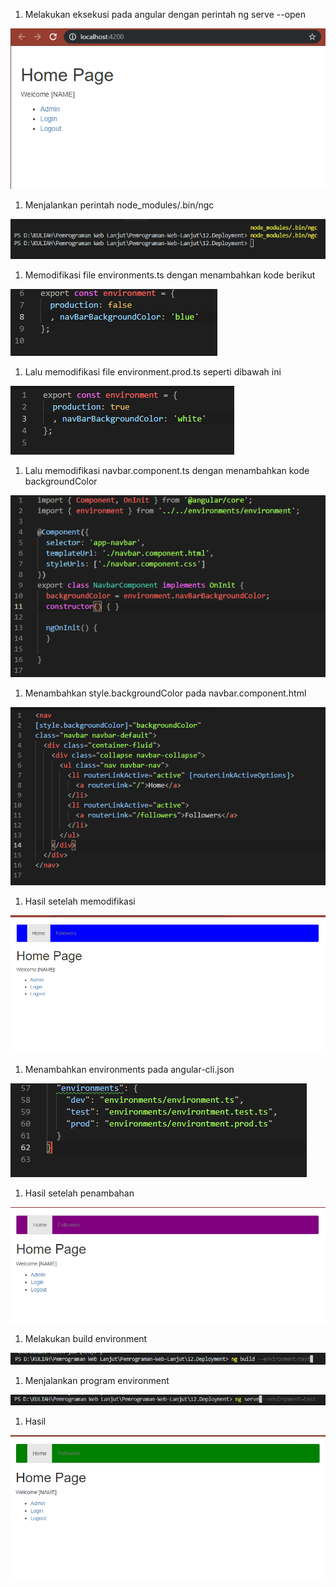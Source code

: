 1.  Melakukan eksekusi pada angular dengan perintah ng serve --open

![](media/2b2ac1fd81260f303e1c83a23f4179cc.png)

1.  Menjalankan perintah node_modules/.bin/ngc

![](media/092bf23866470c759a1b54592549ed33.png)

1.  Memodifikasi file environments.ts dengan menambahkan kode berikut

![](media/1f94d4f104ebf581b3e181aa04933b50.png)

1.  Lalu memodifikasi file environment.prod.ts seperti dibawah ini

![](media/af8a1f48ba388ccb330c73a1580a6e1f.png)

1.  Lalu memodifikasi navbar.component.ts dengan menambahkan kode
    backgroundColor

![](media/16195e42434cc11387d282cff4a031de.png)

1.  Menambahkan style.backgroundColor pada navbar.component.html

![](media/d8b5f4afd86b97be20714e6617c52dd1.png)

1.  Hasil setelah memodifikasi

![](media/5b7f37d9b3bde7e2db295dee8f21a184.png)

1.  Menambahkan environments pada angular-cli.json

![](media/38d47d125ecfc9e8c67a5269277d7d0f.png)

1.  Hasil setelah penambahan

![](media/6340126064307a45d92ab22f018c0de2.png)

1.  Melakukan build environment

![](media/59c815caa864e72a0c84c0a352626856.png)

1.  Menjalankan program environment

![](media/5a3742d7c721a1419610a9d4bfa8c463.png)

1.  Hasil

![](media/4274bbdcfa4165e473bdd56d03a4c75a.png)
